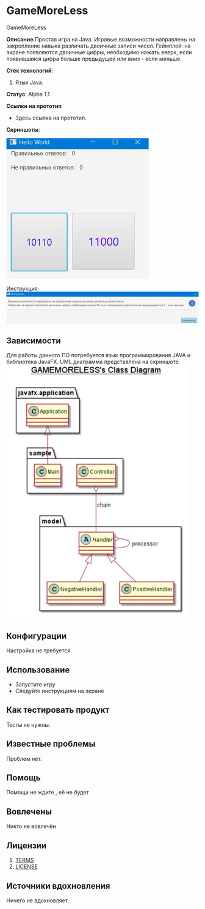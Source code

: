 # GameMoreLess
GameMoreLess

**Описание**:Простая игра на Java.
Игровые возможности направлены на закрепление навыка различать двоичные записи чисел.
Геймплей: на экране появляются двоичные цифры, необходимо нажать вверх, если появившаяся цифра больше предыдущей или вниз - если меньше.

**Стек технологий**:
1) Язык Java.

**Статус**:  Alpha 1.1

**Ссылки на прототип**
  - Здесь ссылка на прототип.
  
  **Скриншоты**: 

![](https://github.com/Mortuumm/GameMoreLess/blob/main/cfAbHJ9OX_4.jpg)

Инструкция:
![](https://github.com/Mortuumm/GameMoreLess/blob/main/V2EI5nBZhAw.jpg)

## Зависимости

Для работы данного ПО потребуется язык программирования JAVA и библиотека JavaFX.
UML диаграмма представлена на скриншоте.
![](https://github.com/Mortuumm/GameMoreLess/blob/main/nfYGsz9AdIo.jpg)
  
## Конфигурации

Настройка не требуется.

## Использование

- Запустите игру
- Следуйте инструкциям на экране


## Как тестировать продукт

Тесты не нужны.

## Известные проблемы

Проблем нет.

## Помощь

Помощи не ждите , её не будет


## Вовлечены

Никто не вовлечён

## Лицензии
1. [TERMS](TERMS.md)
2. [LICENSE](LICENSE)

## Источники вдохновления

Ничего не вдохновляет.


